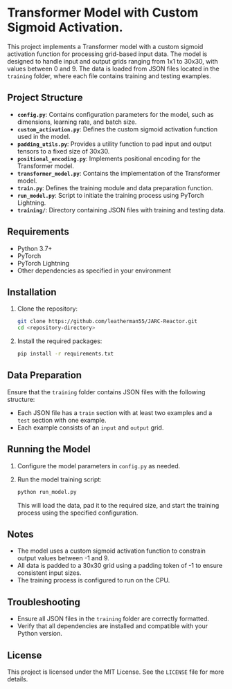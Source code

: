 # Transformer Model with Custom Sigmoid Activation.

This project implements a Transformer model with a custom sigmoid activation function for processing grid-based input data. The model is designed to handle input and output grids ranging from 1x1 to 30x30, with values between 0 and 9. The data is loaded from JSON files located in the `training` folder, where each file contains training and testing examples.

## Project Structure

- **`config.py`**: Contains configuration parameters for the model, such as dimensions, learning rate, and batch size.
- **`custom_activation.py`**: Defines the custom sigmoid activation function used in the model.
- **`padding_utils.py`**: Provides a utility function to pad input and output tensors to a fixed size of 30x30.
- **`positional_encoding.py`**: Implements positional encoding for the Transformer model.
- **`transformer_model.py`**: Contains the implementation of the Transformer model.
- **`train.py`**: Defines the training module and data preparation function.
- **`run_model.py`**: Script to initiate the training process using PyTorch Lightning.
- **`training/`**: Directory containing JSON files with training and testing data.

## Requirements

- Python 3.7+
- PyTorch
- PyTorch Lightning
- Other dependencies as specified in your environment

## Installation

1. Clone the repository:
   ```bash
   git clone https://github.com/leatherman55/JARC-Reactor.git
   cd <repository-directory>
   ```

2. Install the required packages:
   ```bash
   pip install -r requirements.txt
   ```

## Data Preparation

Ensure that the `training` folder contains JSON files with the following structure:
- Each JSON file has a `train` section with at least two examples and a `test` section with one example.
- Each example consists of an `input` and `output` grid.

## Running the Model

1. Configure the model parameters in `config.py` as needed.

2. Run the model training script:
   ```bash
   python run_model.py
   ```

   This will load the data, pad it to the required size, and start the training process using the specified configuration.

## Notes

- The model uses a custom sigmoid activation function to constrain output values between -1 and 9.
- All data is padded to a 30x30 grid using a padding token of -1 to ensure consistent input sizes.
- The training process is configured to run on the CPU.

## Troubleshooting

- Ensure all JSON files in the `training` folder are correctly formatted.
- Verify that all dependencies are installed and compatible with your Python version.

## License

This project is licensed under the MIT License. See the `LICENSE` file for more details.
